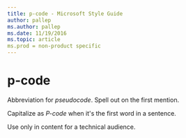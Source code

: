 ```yaml
---
title: p-code - Microsoft Style Guide
author: pallep
ms.author: pallep
ms.date: 11/19/2016
ms.topic: article
ms.prod = non-product specific
---
```


# p-code

Abbreviation for *pseudocode*. Spell out on the first mention. 

Capitalize as *P-code* when it's the first word in a sentence. 

Use only in content for a technical audience.
